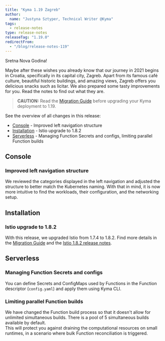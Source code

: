 ```yaml
---
title: "Kyma 1.19 Zagreb"
author:
  name: "Justyna Sztyper, Technical Writer @Kyma"
tags:
  - release-notes
type: release-notes
releaseTag: "1.19.0"
redirectFrom:
  - "/blog/release-notes-119"
---
```


Sretna Nova Godina!

Maybe after these wishes you already know that our journey in 2021 begins in Croatia, specifically in its capital city, Zagreb. Apart from its famous café culture, beautiful historic buildings, and amazing views, Zagreb offers you delicious snacks such as licitar. We also prepared some tasty improvements for you. Read the notes to find out what they are.

<!-- overview -->

> **CAUTION:** Read the [Migration Guide](https://github.com/kyma-project/kyma/blob/release-1.19/docs/migration-guides/1.18-1.19.md) before upgrading your Kyma deployment to 1.19.

See the overview of all changes in this release:

- [Console](#console) - Improved left navigation structure
- [Installation](#installation) - Istio upgrade to 1.8.2
- [Serverless](#serverless) - Managing Function Secrets and configs, limiting parallel Function builds

## Console

### Improved left navigation structure

We reviewed the categories displayed in the left navigation and adjusted the structure to better match the Kubernetes naming. With that in mind, it is now more intuitive to find the workloads, their configuration, and the networking setup.  

## Installation 

### Istio upgrade to 1.8.2 

With this release, we upgraded Istio from 1.7.4 to 1.8.2. Find more details in the [Migration Guide](https://github.com/kyma-project/kyma/blob/release-1.19/docs/migration-guides/1.18-1.19.md) and the [Istio 1.8.2 release notes](https://istio.io/latest/news/releases/1.8.x/announcing-1.8.2/). 

## Serverless

### Managing Function Secrets and configs  

You can define Secrets and ConfigMaps used by Functions in the Function descriptor (`config.yaml`) and apply them using Kyma CLI. 

### Limiting parallel Function builds  
We have changed the Function build process so that it doesn't allow for unlimited simultaneous builds. There is a pool of 5 simultaneous builds available by default.  
This will protect you against draining the computational resources on small runtimes, in a scenario where bulk Function reconciliation is triggered. 
